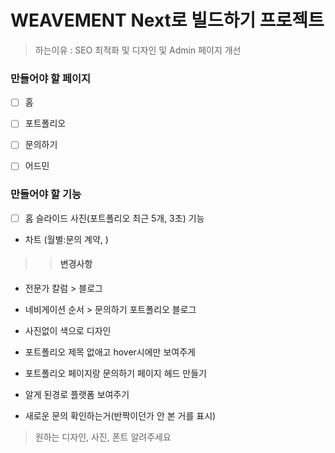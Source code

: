 # WEAVEMENT Next로 빌드하기 프로젝트

> 하는이유 : SEO 최적화 및 디자인 및 Admin 페이지 개선

### 만들어야 할 페이지

- [ ] 홈

- [ ] 포트폴리오

- [ ] 문의하기

- [ ] 어드민

### 만들어야 할 기능

- [ ] 홈 슬라이드 사진(포트폴리오 최근 5개, 3초) 기능

- 차트 (월별:문의 계약, )

> > #### 변경사항

- 전문가 칼럼 > 블로그

- 네비게이션 순서 > 문의하기 포트폴리오 블로그

- 사진없이 색으로 디자인

- 포트폴리오 제목 없애고 hover시에만 보여주게

- 포트폴리오 페이지랑 문의하기 페이지 헤드 만들기

- 알게 된경로 플랫폼 보여주기

- 새로운 문의 확인하는거(반짝이던가 안 본 거를 표시)

> 원하는 디자인, 사진, 폰트 알려주세요

